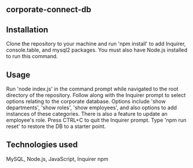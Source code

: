 ## corporate-connect-db

## Installation
Clone the repository to your machine and run 'npm install' to add Inquirer, console.table, and mysql2 packages. You must also have Node.js installed to run this command.

## Usage
Run 'node index.js' in the command prompt while navigated to the root directory of the repository. Follow along with the Inquirer prompt to select options relating to the corporate database. Options include 'show departments', 'show roles', 'show employees', and also options to add instances of these categories. There is also a feature to update an employee's role. Press CTRL+C to quit the Inquirer prompt. Type 'npm run reset' to restore the DB to a starter point.

## Technologies used
MySQL, Node.js, JavaScript, Inquirer npm